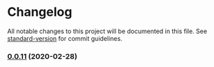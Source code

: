 # Changelog

All notable changes to this project will be documented in this file. See [standard-version](https://github.com/conventional-changelog/standard-version) for commit guidelines.

### [0.0.11](https://github.com/gregolai/pu2/compare/v0.0.10...v0.0.11) (2020-02-28)
